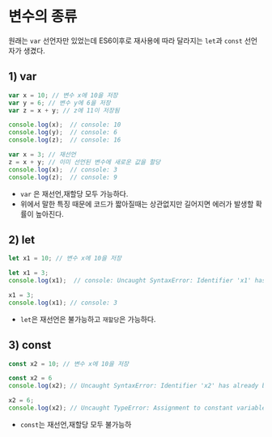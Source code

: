 # 변수의 종류
원래는 `var` 선언자만 있었는데 ES6이후로 재사용에 따라 달라지는 `let`과 `const` 선언자가 생겼다.

## 1) var
```javascript
var x = 10; // 변수 x에 10을 저장
var y = 6; // 변수 y에 6을 저장
var z = x + y; // z에 11이 저장됨

console.log(x);  // console: 10
console.log(y);  // console: 6
console.log(z);  // console: 16

var x = 3; // 재선언
z = x + y; // 이미 선언된 변수에 새로운 값을 할당
console.log(x);  // console: 3
console.log(z);  // console: 9
```
- `var` 은 재선언,재할당 모두 가능하다.
- 위에서 말한 특징 때문에 코드가 짧아질때는 상관없지만 길어지면 에러가 발생할 확률이 높아진다.

## 2) let
```javascript
let x1 = 10; // 변수 x에 10을 저장

let x1 = 3;
console.log(x1);  // console: Uncaught SyntaxError: Identifier 'x1' has already been declared

x1 = 3;
console.log(x1); // console: 3
```
- `let`은 재선언은 불가능하고 `재할당`은 가능하다.

## 3) const
```javascript
const x2 = 10; // 변수 x에 10을 저장

const x2 = 6
console.log(x2); // Uncaught SyntaxError: Identifier 'x2' has already been declared

x2 = 6;
console.log(x2); // Uncaught TypeError: Assignment to constant variable.
```
- `const`는 재선언,재할당 모두 불가능하